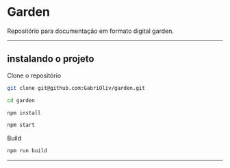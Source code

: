 # Garden

Repositório para documentação em formato digital garden.

---

## instalando o projeto

Clone o repositório

```bash
git clone git@github.com:GabriOliv/garden.git
```
```bash
cd garden
```
```bash
npm install
```
```bash
npm start
```

Build

```bash
npm run build
```

---
